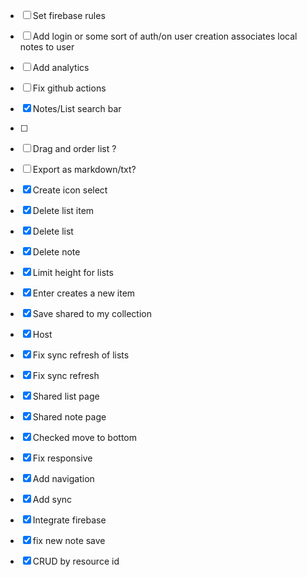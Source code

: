 - [ ] Set firebase rules
- [ ] Add login or some sort of auth/on user creation associates local notes to user
- [ ] Add analytics
- [ ] Fix github actions
- [x] Notes/List search bar
- [ ] 














































- [ ] Drag and order list ?
- [ ] Export as markdown/txt?
- [X] Create icon select
- [x] Delete list item
- [x] Delete list 
- [x] Delete note
- [x] Limit height for lists
- [x] Enter creates a new item
- [x] Save shared to my collection
- [x] Host
- [x] Fix sync refresh of lists
- [x] Fix sync refresh
- [x] Shared list page
- [x] Shared note page
- [x] Checked move to bottom
- [x] Fix responsive
- [x] Add navigation
- [x] Add sync
- [x] Integrate firebase
- [x] fix new note save
- [x] CRUD by resource id
